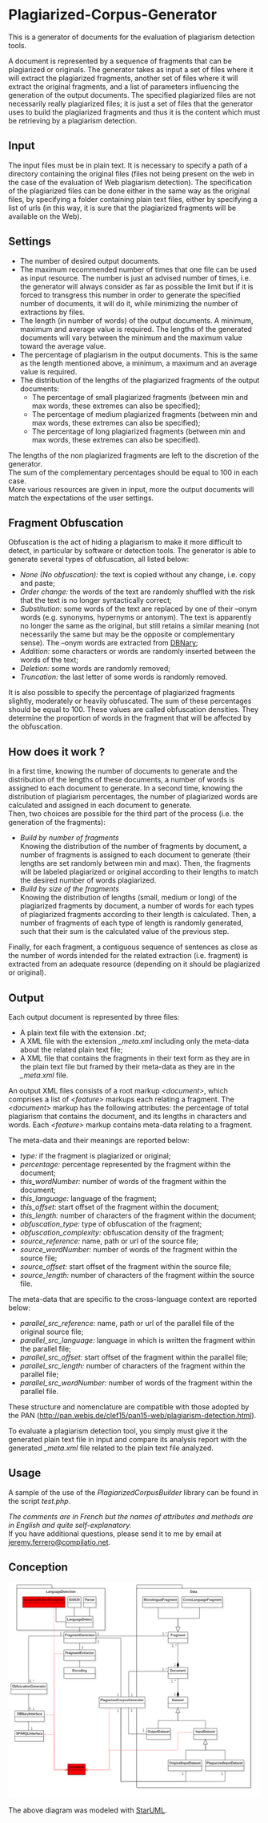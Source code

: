 # Plagiarized-Corpus-Generator
This is a generator of documents for the evaluation of plagiarism detection tools.

A document is represented by a sequence of fragments that can be plagiarized or originals.
The generator takes as input a set of files where it will extract the plagiarized fragments, another set of files where it will extract the original fragments, and a list of parameters influencing the generation of the output documents.
The specified plagiarized files are not necessarily really plagiarized files; it is just a set of files that the generator uses to build the plagiarized fragments and thus it is the content which must be retrieving by a plagiarism detection.

## Input

The input files must be in plain text. 
It is necessary to specify a path of a directory containing the original files (files not being present on the web in the case of the evaluation of Web plagiarism detection). 
The specification of the plagiarized files can be done either in the same way as the original files, by specifying a folder containing plain text files, either by specifying a list of urls (in this way, it is sure that the plagiarized fragments will be available on the Web).

## Settings

* The number of desired output documents. 
* The maximum recommended number of times that one file can be used as input resource. The number is just an advised number of times, i.e. the generator will always consider as far as possible the limit but if it is forced to transgress this number in order to generate the specified number of documents, it will do it, while minimizing the number of extractions by files.
* The length (in number of words) of the output documents. A minimum, maximum and average value is required. The lengths of the generated documents will vary between the minimum and the maximum value toward the average value.
* The percentage of plagiarism in the output documents. This is the same as the length mentioned above, a minimum, a maximum and an average value is required.
* The distribution of the lengths of the plagiarized fragments of the output documents:
  * The percentage of small plagiarized fragments (between min and max words, these extremes can also be specified);
  * The percentage of medium plagiarized fragments (between min and max words, these extremes can also be specified);
  * The percentage of long plagiarized fragments (between min and max words, these extremes can also be specified).

The lengths of the non plagiarized fragments are left to the discretion of the generator. <br/>
The sum of the complementary percentages should be equal to 100 in each case. <br/>
More various resources are given in input, more the output documents will match the expectations of the user settings.

## Fragment Obfuscation

Obfuscation is the act of hiding a plagiarism to make it more difficult to detect, in particular by software or detection tools.
The generator is able to generate several types of obfuscation, all listed below:

* <i>None (No obfuscation):</i> the text is copied without any change, i.e. copy and paste; 
* <i>Order change:</i> the words of the text are randomly shuffled with the risk that the text is no longer syntactically correct;
* <i>Substitution:</i> some words of the text are replaced by one of their –onym words (e.g. synonyms, hypernyms or antonym). The text is apparently no longer the same as the original, but still retains a similar meaning (not necessarily the same but may be the opposite or complementary sense). The –onym words are extracted from [DBNary](https://github.com/FerreroJeremy/DBNary-PHP-Interface);
* <i>Addition:</i> some characters or words are randomly inserted between the words of the text;
* <i>Deletion:</i> some words are randomly removed;
* <i>Truncation:</i> the last letter of some words is randomly removed.

It is also possible to specify the percentage of plagiarized fragments slightly, moderately or heavily obfuscated. 
The sum of these percentages should be equal to 100. 
These values are called obfuscation densities. 
They determine the proportion of words in the fragment that will be affected by the obfuscation.

## How does it work ?

In a first time, knowing the number of documents to generate and the distribution of the lengths of these documents, a number of words is assigned to each document to generate. 
In a second time, knowing the distribution of plagiarism percentages, the number of plagiarized words are calculated and assigned in each document to generate. <br/>
Then, two choices are possible for the third part of the process (i.e. the generation of the fragments): 
* <i>Build by number of fragments</i> <br/>
Knowing the distribution of the number of fragments by document, a number of fragments is assigned to each document to generate (their lengths are set randomly between min and max). 
Then, the fragments will be labeled plagiarized or original according to their lengths to match the desired number of words plagiarized.
* <i>Build by size of the fragments</i> <br/>
Knowing the distribution of lengths (small, medium or long) of the plagiarized fragments by document, a number of words for each types of plagiarized fragments according to their length is calculated. 
Then, a number of fragments of each type of length is randomly generated, such that their sum is the calculated value of the previous step.

Finally, for each fragment, a contiguous sequence of sentences as close as the number of words intended for the related extraction (i.e. fragment) is extracted from an adequate resource (depending on it should be plagiarized or original).

## Output

Each output document is represented by three files:
* A plain text file with the extension <i>.txt</i>;
* A XML file with the extension <i>_meta.xml</i> including only the meta-data about the related plain text file;
* A XML file that contains the fragments in their text form as they are in the plain text file but framed by their meta-data as they are in the <i>_meta.xml</i> file.

An output XML files consists of a root markup <i>\<document\></i>, which comprises a list of <i>\<feature\></i> markups each relating a fragment. 
The <i>\<document\></i> markup has the following attributes: the percentage of total plagiarism that contains the document, and its lengths in characters and words. 
Each <i>\<feature\></i> markup contains meta-data relating to a fragment.

The meta-data and their meanings are reported below:
* <i>type:</i> if the fragment is plagiarized or original;
* <i>percentage:</i> percentage represented by the fragment within the document;
* <i>this_wordNumber:</i> number of words of the fragment within the document;
* <i>this_language:</i> language of the fragment;
* <i>this_offset:</i> start offset of the fragment within the document;
* <i>this_length:</i> number of characters of the fragment within the document;
* <i>obfuscation_type:</i> type of obfuscation of the fragment;
* <i>obfuscation_complexity:</i> obfuscation density of the fragment;
* <i>source_reference:</i> name, path or url of the source file;
* <i>source_wordNumber:</i> number of words of the fragment within the source file;
* <i>source_offset:</i> start offset of the fragment within the source file;
* <i>source_length:</i> number of characters of the fragment within the source file.

The meta-data that are specific to the cross-language context are reported below:
* <i>parallel_src_reference:</i> name, path or url of the parallel file of the original source file;
* <i>parallel_src_language:</i> language in which is written the fragment within the parallel file;
* <i>parallel_src_offset:</i> start offset of the fragment within the parallel file;
* <i>parallel_src_length:</i> number of characters of the fragment within the parallel file;
* <i>parallel_src_wordNumber:</i> number of words of the fragment within the parallel file.

These structure and nomenclature are compatible with those adopted by the PAN (http://pan.webis.de/clef15/pan15-web/plagiarism-detection.html).

To evaluate a plagiarism detection tool, you simply must give it the generated plain text file in input and compare its analysis report with the generated <i>_meta.xml</i> file related to the plain text file analyzed.

## Usage

A sample of the use of the <i>PlagiarizedCorpusBuilder</i> library can be found in the script <i>test.php</i>.

<i>The comments are in French but the names of attributes and methods are in English and quite self-explanatory.</i> <br/>
If you have additional questions, please send it to me by email at jeremy.ferrero@compilatio.net.

## Conception
<p align="center"><img src="./docs/PlagiarizedCorpusGenerator.png"></p>
The above diagram was modeled with <a rel="staruml" href="http://staruml.io/">StarUML</a>.

